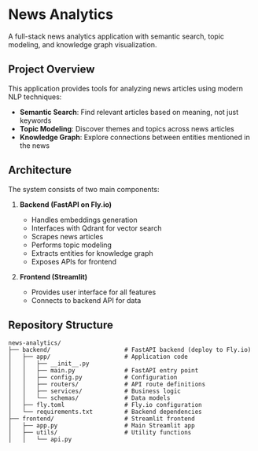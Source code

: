# News Analytics

A full-stack news analytics application with semantic search, topic modeling, and knowledge graph visualization.

## Project Overview

This application provides tools for analyzing news articles using modern NLP techniques:

- **Semantic Search**: Find relevant articles based on meaning, not just keywords
- **Topic Modeling**: Discover themes and topics across news articles
- **Knowledge Graph**: Explore connections between entities mentioned in the news

## Architecture

The system consists of two main components:

1. **Backend (FastAPI on Fly.io)**
   - Handles embeddings generation
   - Interfaces with Qdrant for vector search
   - Scrapes news articles
   - Performs topic modeling
   - Extracts entities for knowledge graph
   - Exposes APIs for frontend

2. **Frontend (Streamlit)**
   - Provides user interface for all features
   - Connects to backend API for data

## Repository Structure

```
news-analytics/
├── backend/                     # FastAPI backend (deploy to Fly.io)
│   ├── app/                     # Application code
│   │   ├── __init__.py
│   │   ├── main.py              # FastAPI entry point
│   │   ├── config.py            # Configuration
│   │   ├── routers/             # API route definitions
│   │   ├── services/            # Business logic
│   │   └── schemas/             # Data models
│   ├── fly.toml                 # Fly.io configuration
│   └── requirements.txt         # Backend dependencies
├── frontend/                    # Streamlit frontend
│   ├── app.py                   # Main Streamlit app
│   ├── utils/                   # Utility functions
│   │   └── api.py

